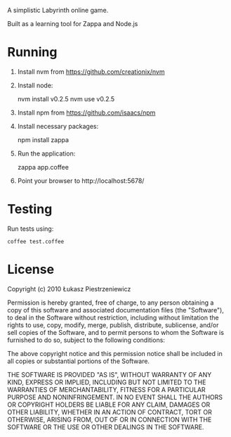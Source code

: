 A simplistic Labyrinth online game.

Built as a learning tool for Zappa and Node.js

Running
=======

1. Install nvm from https://github.com/creationix/nvm
2. Install node:

    nvm install v0.2.5
    nvm use v0.2.5

3. Install npm from https://github.com/isaacs/npm
4. Install necessary packages:

    npm install zappa

5. Run the application:

    zappa app.coffee

6. Point your browser to http://localhost:5678/

Testing
=======

Run tests using:

    coffee test.coffee


License
=======

Copyright (c) 2010 Łukasz Piestrzeniewicz

Permission is hereby granted, free of charge, to any person obtaining a copy
of this software and associated documentation files (the "Software"), to deal
in the Software without restriction, including without limitation the rights
to use, copy, modify, merge, publish, distribute, sublicense, and/or sell
copies of the Software, and to permit persons to whom the Software is
furnished to do so, subject to the following conditions:

The above copyright notice and this permission notice shall be included in
all copies or substantial portions of the Software.

THE SOFTWARE IS PROVIDED "AS IS", WITHOUT WARRANTY OF ANY KIND, EXPRESS OR
IMPLIED, INCLUDING BUT NOT LIMITED TO THE WARRANTIES OF MERCHANTABILITY,
FITNESS FOR A PARTICULAR PURPOSE AND NONINFRINGEMENT. IN NO EVENT SHALL THE
AUTHORS OR COPYRIGHT HOLDERS BE LIABLE FOR ANY CLAIM, DAMAGES OR OTHER
LIABILITY, WHETHER IN AN ACTION OF CONTRACT, TORT OR OTHERWISE, ARISING FROM,
OUT OF OR IN CONNECTION WITH THE SOFTWARE OR THE USE OR OTHER DEALINGS IN
THE SOFTWARE.
